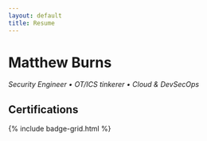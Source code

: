 ```yaml
---
layout: default
title: Resume
---
```


# Matthew Burns

*Security Engineer • OT/ICS tinkerer • Cloud & DevSecOps*

<!-- Your existing resume content here... -->

## Certifications
{% include badge-grid.html %}
